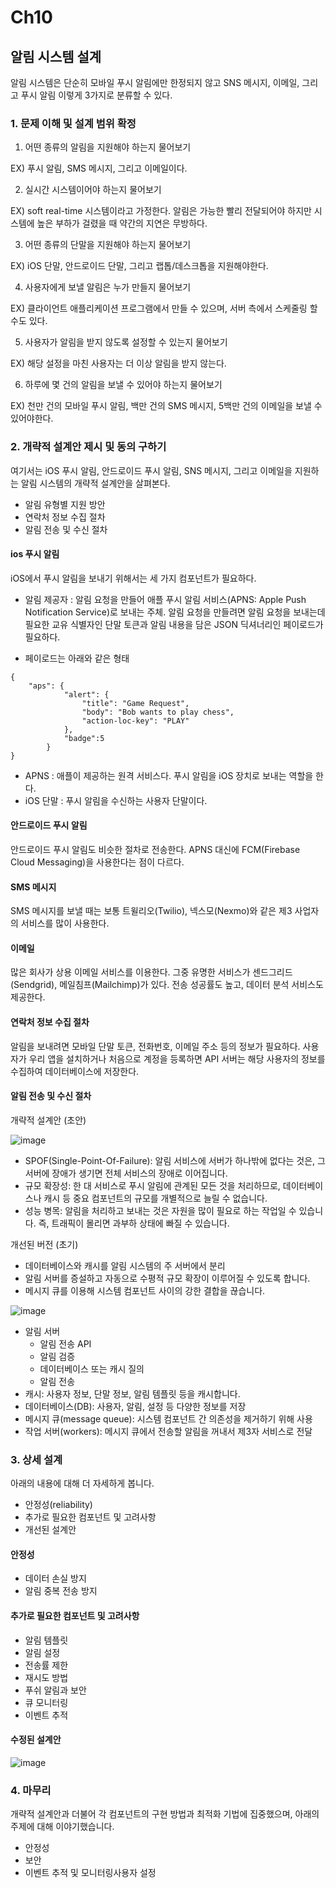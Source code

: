 # Ch10

## 알림 시스템 설계

알림 시스템은 단순히 모바일 푸시 알림에만 한정되지 않고 SNS 메시지, 이메일, 그리고 푸시 알림 이렇게 3가지로 분류할 수 있다.

### 1. 문제 이해 및 설계 범위 확정

1. 어떤 종류의 알림을 지원해야 하는지 물어보기

EX) 푸시 알림, SMS 메시지, 그리고 이메일이다.

2. 실시간 시스템이어야 하는지 물어보기

EX) soft real-time 시스템이라고 가정한다. 알림은 가능한 빨리 전달되어야 하지만 시스템에 높은 부하가 걸렸을 때 약간의 지연은 무방하다.

3. 어떤 종류의 단말을 지원해야 하는지 물어보기

EX) iOS 단말, 안드로이드 단말, 그리고 랩톱/데스크톱을 지원해야한다.

4. 사용자에게 보낼 알림은 누가 만들지 물어보기

EX) 클라이언트 애플리케이션 프로그램에서 만들 수 있으며, 서버 측에서 스케줄링 할 수도 있다.

5. 사용자가 알림을 받지 않도록 설정할 수 있는지 물어보기

EX) 해당 설정을 마친 사용자는 더 이상 알림을 받지 않는다.

6. 하루에 몇 건의 알림을 보낼 수 있어야 하는지 물어보기

EX) 천만 건의 모바일 푸시 알림, 백만 건의 SMS 메시지, 5백만 건의 이메일을 보낼 수 있어야한다.

### 2. 개략적 설계안 제시 및 동의 구하기

여기서는 iOS 푸시 알림, 안드로이드 푸시 알림, SNS 메시지, 그리고 이메일을 지원하는 알림 시스템의 개략적 설계안을 살펴본다.

 - 알림 유형별 지원 방안
 - 연락처 정보 수집 절차
 - 알림 전송 및 수신 절차


#### ios 푸시 알림

iOS에서 푸시 알림을 보내기 위해서는 세 가지 컴포넌트가 필요하다.

 - 알림 제공자 : 알림 요청을 만들어 애플 푸시 알림 서비스(APNS: Apple Push Notification Service)로 보내는 주체. 알림 요청을 만들려면 알림 요청을 보내는데 필요한 교유 식별자인 단말 토큰과 알림 내용을 담은 JSON 딕셔너리인 페이로드가 필요하다.

 - 페이로드는 아래와 같은 형태

```
{
	"aps": {
    		"alert": {
            	"title": "Game Request",
                "body": "Bob wants to play chess",
                "action-loc-key": "PLAY"
            },
            "badge":5
        }   
}
```

 - APNS : 애플이 제공하는 원격 서비스다. 푸시 알림을 iOS 장치로 보내는 역할을 한다.
 - iOS 단말 : 푸시 알림을 수신하는 사용자 단말이다.


#### 안드로이드 푸시 알림

안드로이드 푸시 알림도 비슷한 절차로 전송한다. APNS 대신에 FCM(Firebase Cloud Messaging)을 사용한다는 점이 다르다.

#### SMS 메시지

SMS 메시지를 보낼 때는 보통 트윌리오(Twilio), 넥스모(Nexmo)와 같은 제3 사업자의 서비스를 많이 사용한다. 


#### 이메일

많은 회사가 상용 이메일 서비스를 이용한다. 그중 유명한 서비스가 센드그리드(Sendgrid), 메일침프(Mailchimp)가 있다. 전송 성공률도 높고, 데이터 분석 서비스도 제공한다.

#### 연락처 정보 수집 절차

알림을 보내려면 모바일 단말 토큰, 전화번호, 이메일 주소 등의 정보가 필요하다. 사용자가 우리 앱을 설치하거나 처음으로 계정을 등록하면 API 서버는 해당 사용자의 정보를 수집하여 데이터베이스에 저장한다. 

#### 알림 전송 및 수신 절차

개략적 설계안 (초안)

![image](https://github.com/Gonue/block-file-extensions/assets/109960034/21fe0d36-9ae4-46d3-a159-f1b9038b4b23)

 - SPOF(Single-Point-Of-Failure): 알림 서비스에 서버가 하나밖에 없다는 것은, 그 서버에 장애가 생기면 전체 서비스의 장애로 이어집니다.
 - 규모 확장성: 한 대 서비스로 푸시 알림에 관계된 모든 것을 처리하므로, 데이터베이스나 캐시 등 중요 컴포넌트의 규모를 개별적으로 늘릴 수 없습니다.
 - 성능 병목: 알림을 처리하고 보내는 것은 자원을 많이 필요로 하는 작업일 수 있습니다. 즉, 트래픽이 몰리면 과부하 상태에 빠질 수 있습니다.

개선된 버전 (초기)

 - 데이터베이스와 캐시를 알림 시스템의 주 서버에서 분리
 - 알림 서버를 증설하고 자동으로 수평적 규모 확장이 이루어질 수 있도록 합니다.
 - 메시지 큐를 이용해 시스템 컴포넌트 사이의 강한 결합을 끊습니다.

![image](https://github.com/Gonue/block-file-extensions/assets/109960034/d9aafea3-7b88-4e81-aa28-fb784f2a0c47)

 - 알림 서버
   - 알림 전송 API
   - 알림 검증
   - 데이터베이스 또는 캐시 질의
   - 알림 전송
 - 캐시: 사용자 정보, 단말 정보, 알림 템플릿 등을 캐시합니다.
 - 데이터베이스(DB): 사용자, 알림, 설정 등 다양한 정보를 저장
 - 메시지 큐(message queue): 시스템 컴포넌트 간 의존성을 제거하기 위해 사용
 - 작업 서버(workers): 메시지 큐에서 전송할 알림을 꺼내서 제3자 서비스로 전달

### 3. 상세 설계

아래의 내용에 대해 더 자세하게 봅니다.
 - 안정성(reliability)
 - 추가로 필요한 컴포넌트 및 고려사항
 - 개선된 설계안

#### 안정성

 - 데이터 손실 방지
 - 알림 중복 전송 방지

#### 추가로 필요한 컴포넌트 및 고려사항

 - 알림 템플릿
 - 알림 설정
 - 전송률 제한
 - 재시도 방법
 - 푸쉬 알림과 보안
 - 큐 모니터링
 - 이벤트 추적

#### 수정된 설계안

![image](https://github.com/Gonue/block-file-extensions/assets/109960034/ee049afd-28cf-46f3-b9e1-76bc2750874a)

### 4. 마무리

개략적 설계안과 더불어 각 컴포넌트의 구현 방법과 최적화 기법에 집중했으며, 아래의 주제에 대해 이야기했습니다.
 - 안정성
 - 보안
 - 이벤트 추적 및 모니터링사용자 설정